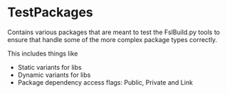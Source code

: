 # TestPackages

Contains various packages that are meant to test the FslBuild.py tools to ensure that handle some of the more complex package types correctly.

This includes things like

* Static variants for libs
* Dynamic variants for libs
* Package dependency access flags: Public, Private and Link
